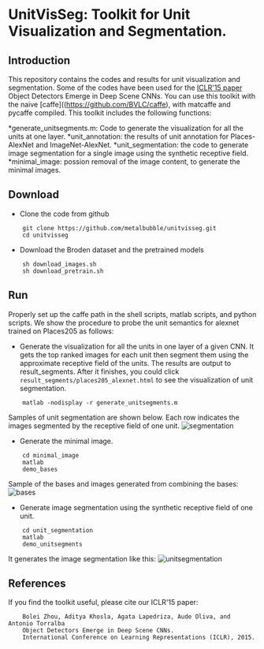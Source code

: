 # UnitVisSeg: Toolkit for Unit Visualization and Segmentation.

## Introduction
This repository contains the codes and results for unit visualization and segmentation. Some of the codes have been used for the [ICLR'15 paper](https://arxiv.org/pdf/1412.6856.pdf) Object Detectors Emerge in Deep Scene CNNs. You can use this toolkit with the naive [caffe]((https://github.com/BVLC/caffe), with matcaffe and pycaffe compiled. This toolkit includes the following functions:

*generate_unitsegments.m: Code to generate the visualization for all the units at one layer.
*unit_annotation: the results of unit annotation for Places-AlexNet and ImageNet-AlexNet.
*unit_segmentation: the code to generate image segmentation for a single image using the synthetic receptive field.
*minimal_image: possion removal of the image content, to generate the minimal images.


## Download
* Clone the code from github
```
    git clone https://github.com/metalbubble/unitvisseg.git
    cd unitvisseg
```
* Download the Broden dataset and the pretrained models
```
    sh download_images.sh
    sh download_pretrain.sh
``` 

## Run
Properly set up the caffe path in the shell scripts, matlab scripts, and python scripts. We show the procedure to probe the unit semantics for alexnet trained on Places205 as follows:

* Generate the visualization for all the units in one layer of a given CNN. It gets the top ranked images for each unit then segment them using the approximate receptive field of the units. The results are output to result_segments. After it finishes, you could click ```result_segments/places205_alexnet.html``` to see the visualization of unit segmentation.
```
    matlab -nodisplay -r generate_unitsegments.m
```
Samples of unit segmentation are shown below. Each row indicates the images segmented by the receptive field of one unit.
![segmentation](http://places.csail.mit.edu/unit_annotation/images/unitsegmentation_new.png)

* Generate the minimal image. 
```
    cd minimal_image
    matlab
    demo_bases
```
Sample of the bases and images generated from combining the bases:
![bases](http://places.csail.mit.edu/unit_annotation/images/minimal_image.png)

* Generate image segmentation using the synthetic receptive field of one unit.
```
    cd unit_segmentation
    matlab
    demo_unitsegments
```
It generates the image segmentation like this:
![unitsegmentation](http://places.csail.mit.edu/unit_annotation/images/sample_segment.png)

## References
If you find the toolkit useful, please cite our ICLR'15 paper:
```
    Bolei Zhou, Aditya Khosla, Agata Lapedriza, Aude Oliva, and Antonio Torralba
    Object Detectors Emerge in Deep Scene CNNs.
    International Conference on Learning Representations (ICLR), 2015.
```

